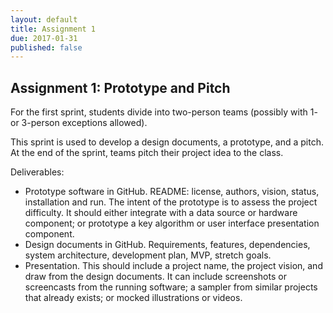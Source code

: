 ```yaml
---
layout: default
title: Assignment 1
due: 2017-01-31
published: false
---
```


## Assignment 1: Prototype and Pitch

For the first sprint, students divide into two-person teams (possibly with 1- or 3-person exceptions allowed).

This sprint is used to develop a design documents, a prototype, and a pitch. At the end of the sprint, teams pitch their project idea to the class.

Deliverables:

* Prototype software in GitHub. README: license, authors, vision, status, installation and run. The intent of the prototype is to assess the project difficulty. It should either integrate with a data source or hardware component; or prototype a key algorithm or user interface presentation component.
* Design documents in GitHub. Requirements, features, dependencies, system architecture, development plan, MVP, stretch goals.
* Presentation. This should include a project name, the project vision, and draw from the design documents. It can include screenshots or screencasts from the running software; a sampler from similar projects that already exists; or mocked illustrations or videos.

